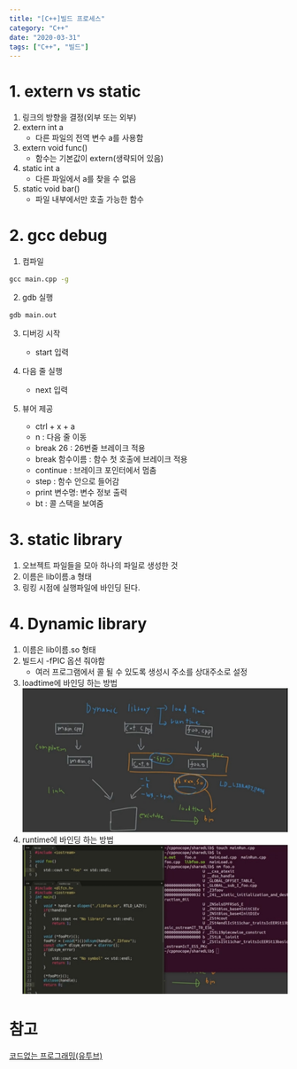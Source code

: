 ```yaml
---
title: "[C++]빌드 프로세스"
category: "C++"
date: "2020-03-31"
tags: ["C++", "빌드"]
---
```


# 1. extern vs static

1. 링크의 방향을 결정(외부 또는 외부)
2. extern int a
   - 다른 파일의 전역 변수 a를 사용함
3. extern void func()
   - 함수는 기본값이 extern(생략되어 있음)
4. static int a
   - 다른 파일에서 a를 찾을 수 없음
5. static void bar()
   - 파일 내부에서만 호출 가능한 함수

# 2. gcc debug

1. 컴파일

```cmd
gcc main.cpp -g
```

2. gdb 실행

```cmd
gdb main.out
```

3. 디버깅 시작

   - start 입력

4. 다음 줄 실행

   - next 입력

5. 뷰어 제공
   - ctrl + x + a
   - n : 다음 줄 이동
   - break 26 : 26번줄 브레이크 적용
   - break 함수이름 : 함수 첫 호출에 브레이크 적용
   - continue : 브레이크 포인터에서 멈춤
   - step : 함수 안으로 들어감
   - print 변수명: 변수 정보 출력
   - bt : 콜 스택을 보여줌

# 3. static library

1. 오브젝트 파일들을 모아 하나의 파일로 생성한 것
2. 이름은 lib이름.a 형태
3. 링킹 시점에 실행파일에 바인딩 된다.

# 4. Dynamic library

1. 이름은 lib이름.so 형태
2. 빌드시 -fPIC 옵션 줘야함
   - 여러 프로그램에서 콜 될 수 있도록 생성시 주소를 상대주소로 설정
3. loadtime에 바인딩 하는 방법
   ![loadtime](./img/buildprocess_1.jpg)
4. runtime에 바인딩 하는 방법
   ![runtime](./img/buildprocess_2.jpg)

# 참고

[코드없는 프로그래밍(유투브)](https://www.youtube.com/channel/UCHcG02L6TSS-StkSbqVy6Fg)
